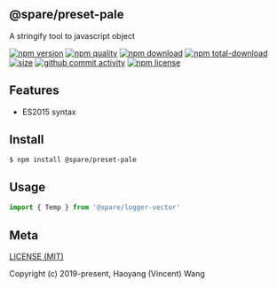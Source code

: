 ## @spare/preset-pale
A stringify tool to javascript object

[![npm version][npm-image]][npm-url]
[![npm quality][quality-image]][quality-url]
[![npm download][download-image]][npm-url]
[![npm total-download][total-download-image]][npm-url]
[![size][size]][size-url]
[![github commit activity][commit-image]][github-url]
[![npm license][license-image]][npm-url]

## Features

- ES2015 syntax

## Install
```console
$ npm install @spare/preset-pale
```

## Usage
```js
import { Temp } from '@spare/logger-vector'
```

## Meta
[LICENSE (MIT)](/LICENSE)

Copyright (c) 2019-present, Haoyang (Vincent) Wang

[//]: <> (Shields)
[npm-image]: https://img.shields.io/npm/v/@spare/preset-pale.svg?style=flat-square
[quality-image]: http://npm.packagequality.com/shield/@spare/preset-pale.svg?style=flat-square
[download-image]: https://img.shields.io/npm/dm/@spare/preset-pale.svg?style=flat-square
[total-download-image]:https://img.shields.io/npm/dt/@spare/preset-pale.svg?style=flat-square
[license-image]: https://img.shields.io/npm/l/@spare/preset-pale.svg?style=flat-square
[commit-image]: https://img.shields.io/github/commit-activity/y/hoyeungw/@spare/preset-pale?style=flat-square
[size]: https://flat.badgen.net/packagephobia/install/@spare/preset-pale

[//]: <> (Link)
[npm-url]: https://npmjs.org/package/@spare/preset-pale
[quality-url]: http://packagequality.com/#?package=@spare/preset-pale
[github-url]: https://github.com/hoyeungw/@spare/preset-pale
[size-url]: https://packagephobia.now.sh/result?p=@spare/preset-pale

